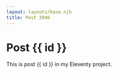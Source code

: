 ```yaml
---
layout: layouts/base.njk
title: Post 3946
---
```


# Post {{ id }}

This is post {{ id }} in my Eleventy project.

